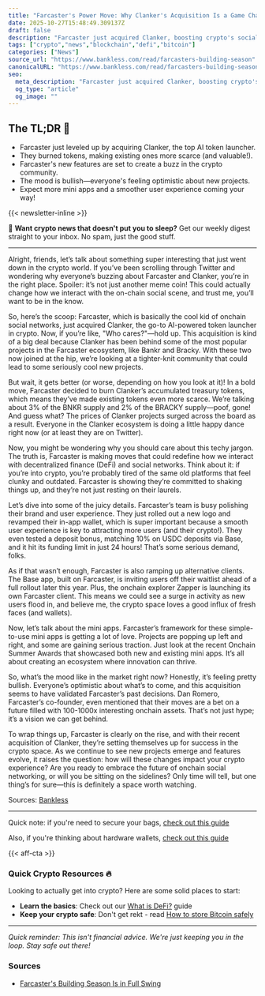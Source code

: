 ```yaml
---
title: "Farcaster's Power Move: Why Clanker's Acquisition Is a Game Changer"
date: 2025-10-27T15:48:49.309137Z
draft: false
description: "Farcaster just acquired Clanker, boosting crypto's social scene. Here's why this matters for Bitcoin, DeFi, and you."
tags: ["crypto","news","blockchain","defi","bitcoin"]
categories: ["News"]
source_url: "https://www.bankless.com/read/farcasters-building-season"
canonicalURL: "https://www.bankless.com/read/farcasters-building-season"
seo:
  meta_description: "Farcaster just acquired Clanker, boosting crypto's social scene. Here's why this matters for Bitcoin, DeFi, and you."
  og_type: "article"
  og_image: ""
---
```


## The TL;DR 📝

- Farcaster just leveled up by acquiring Clanker, the top AI token launcher.
- They burned tokens, making existing ones more scarce (and valuable!).
- Farcaster's new features are set to create a buzz in the crypto community.
- The mood is bullish—everyone's feeling optimistic about new projects.
- Expect more mini apps and a smoother user experience coming your way!

{{< newsletter-inline >}}

📧 **Want crypto news that doesn't put you to sleep?** Get our weekly digest straight to your inbox. No spam, just the good stuff.

---

Alright, friends, let’s talk about something super interesting that just went down in the crypto world. If you’ve been scrolling through Twitter and wondering why everyone’s buzzing about Farcaster and Clanker, you’re in the right place. Spoiler: it’s not just another meme coin! This could actually change how we interact with the on-chain social scene, and trust me, you’ll want to be in the know.

So, here’s the scoop: Farcaster, which is basically the cool kid of onchain social networks, just acquired Clanker, the go-to AI-powered token launcher in crypto. Now, if you’re like, "Who cares?"—hold up. This acquisition is kind of a big deal because Clanker has been behind some of the most popular projects in the Farcaster ecosystem, like Bankr and Bracky. With these two now joined at the hip, we’re looking at a tighter-knit community that could lead to some seriously cool new projects.

But wait, it gets better (or worse, depending on how you look at it)! In a bold move, Farcaster decided to burn Clanker’s accumulated treasury tokens, which means they’ve made existing tokens even more scarce. We’re talking about 3% of the BNKR supply and 2% of the BRACKY supply—poof, gone! And guess what? The prices of Clanker projects surged across the board as a result. Everyone in the Clanker ecosystem is doing a little happy dance right now (or at least they are on Twitter).

Now, you might be wondering why you should care about this techy jargon. The truth is, Farcaster is making moves that could redefine how we interact with decentralized finance (DeFi) and social networks. Think about it: if you’re into crypto, you’re probably tired of the same old platforms that feel clunky and outdated. Farcaster is showing they’re committed to shaking things up, and they’re not just resting on their laurels.

Let’s dive into some of the juicy details. Farcaster’s team is busy polishing their brand and user experience. They just rolled out a new logo and revamped their in-app wallet, which is super important because a smooth user experience is key to attracting more users (and their crypto!). They even tested a deposit bonus, matching 10% on USDC deposits via Base, and it hit its funding limit in just 24 hours! That’s some serious demand, folks.

As if that wasn’t enough, Farcaster is also ramping up alternative clients. The Base app, built on Farcaster, is inviting users off their waitlist ahead of a full rollout later this year. Plus, the onchain explorer Zapper is launching its own Farcaster client. This means we could see a surge in activity as new users flood in, and believe me, the crypto space loves a good influx of fresh faces (and wallets).

Now, let’s talk about the mini apps. Farcaster’s framework for these simple-to-use mini apps is getting a lot of love. Projects are popping up left and right, and some are gaining serious traction. Just look at the recent Onchain Summer Awards that showcased both new and existing mini apps. It’s all about creating an ecosystem where innovation can thrive.

So, what’s the mood like in the market right now? Honestly, it’s feeling pretty bullish. Everyone’s optimistic about what’s to come, and this acquisition seems to have validated Farcaster’s past decisions. Dan Romero, Farcaster’s co-founder, even mentioned that their moves are a bet on a future filled with 100-1000x interesting onchain assets. That’s not just hype; it’s a vision we can get behind.

To wrap things up, Farcaster is clearly on the rise, and with their recent acquisition of Clanker, they’re setting themselves up for success in the crypto space. As we continue to see new projects emerge and features evolve, it raises the question: how will these changes impact your crypto experience? Are you ready to embrace the future of onchain social networking, or will you be sitting on the sidelines? Only time will tell, but one thing’s for sure—this is definitely a space worth watching.

Sources: [Bankless](https://www.bankless.com/read/farcasters-building-season)

---

Quick note: if you're need to secure your bags, [check out this guide](/pages/how-to-store-bitcoin-safely/)

Also, if you're thinking about hardware wallets, [check out this guide](/pages/best-hardware-wallets/)

{{< aff-cta >}}

### Quick Crypto Resources 🔥

Looking to actually get into crypto? Here are some solid places to start:
- **Learn the basics**: Check out our [What is DeFi?](/pages/what-is-defi/) guide
- **Keep your crypto safe**: Don't get rekt - read [How to store Bitcoin safely](/pages/how-to-store-bitcoin-safely/)


---

_Quick reminder: This isn't financial advice. We're just keeping you in the loop. Stay safe out there!_

### Sources
- [Farcaster's Building Season Is in Full Swing](https://www.bankless.com/read/farcasters-building-season)

